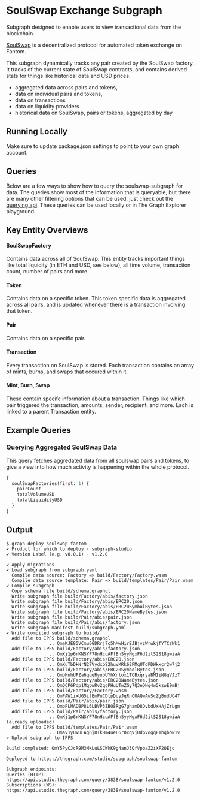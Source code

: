 # SoulSwap Exchange Subgraph

Subgraph designed to enable users to view transactional data from the blockchain.

[SoulSwap](https://soulswap.finance/) is a decentralized protocol for automated token exchange on Fantom.

This subgraph dynamically tracks any pair created by the SoulSwap factory. It tracks of the current state of SoulSwap contracts, and contains derived stats for things like historical data and USD prices.

- aggregated data across pairs and tokens,
- data on individual pairs and tokens,
- data on transactions
- data on liquidity providers
- historical data on SoulSwap, pairs or tokens, aggregated by day

## Running Locally

Make sure to update package.json settings to point to your own graph account.

## Queries

Below are a few ways to show how to query the soulswap-subgraph for data. The queries show most of the information that is queryable, but there are many other filtering options that can be used, just check out the [querying api](https://thegraph.com/docs/graphql-api). These queries can be used locally or in The Graph Explorer playground.

## Key Entity Overviews

#### SoulSwapFactory

Contains data across all of SoulSwap. This entity tracks important things like total liquidity (in ETH and USD, see below), all time volume, transaction count, number of pairs and more.

#### Token

Contains data on a specific token. This token specific data is aggregated across all pairs, and is updated whenever there is a transaction involving that token.

#### Pair

Contains data on a specific pair.

#### Transaction

Every transaction on SoulSwap is stored. Each transaction contains an array of mints, burns, and swaps that occured within it.

#### Mint, Burn, Swap

These contain specifc information about a transaction. Things like which pair triggered the transaction, amounts, sender, recipient, and more. Each is linked to a parent Transaction entity.

## Example Queries

### Querying Aggregated SoulSwap Data

This query fetches aggredated data from all soulswap pairs and tokens, to give a view into how much activity is happening within the whole protocol.

```graphql
{
  soulSwapFactories(first: 1) {
    pairCount
    totalVolumeUSD
    totalLiquidityUSD
  }
}
```

## Output
```
$ graph deploy soulswap-fantom
✔ Product for which to deploy · subgraph-studio
✔ Version Label (e.g. v0.0.1) · v1.2.0

✔ Apply migrations
✔ Load subgraph from subgraph.yaml
  Compile data source: Factory => build/Factory/Factory.wasm
  Compile data source template: Pair => build/templates/Pair/Pair.wasm
✔ Compile subgraph
  Copy schema file build/schema.graphql
  Write subgraph file build/Factory/abis/factory.json
  Write subgraph file build/Factory/abis/ERC20.json
  Write subgraph file build/Factory/abis/ERC20SymbolBytes.json
  Write subgraph file build/Factory/abis/ERC20NameBytes.json
  Write subgraph file build/Pair/abis/pair.json
  Write subgraph file build/Pair/abis/factory.json
  Write subgraph manifest build/subgraph.yaml
✔ Write compiled subgraph to build/
  Add file to IPFS build/schema.graphql
                .. QmaKJE85VCmu6GDRrj7c5hMwHirEJBjvzWrwkjfYTCsWk1
  Add file to IPFS build/Factory/abis/factory.json
                .. QmXj1p6rKNSYF78nHcuAFfBnSyyHgxF6d2itS2S18gwiaA
  Add file to IPFS build/Factory/abis/ERC20.json
                .. QmXuTbDkNrN27VydxbS2huvKRk62PMgUTdPDWkxcr2w7j2
  Add file to IPFS build/Factory/abis/ERC20SymbolBytes.json
                .. QmbHnhUFZa6qqqRyubUYhXntox1TCBxqryaBM1iNGqVJzT
  Add file to IPFS build/Factory/abis/ERC20NameBytes.json
                .. QmQCP6Pdp1MqpwRv2qoPHuUTwZGy7Q3eDHg4w5kzwE9mBj
  Add file to IPFS build/Factory/Factory.wasm
                .. QmPAW1ixUG5itEmPuCDtpDuyJqRnCUAQwAwScZgBndUC4T
  Add file to IPFS build/Pair/abis/pair.json
                .. QmbPLMADBP8L6LBVP3ZBQ8RgG7ghamD8DvbdUxHAjZrLgm
  Add file to IPFS build/Pair/abis/factory.json
                .. QmXj1p6rKNSYF78nHcuAFfBnSyyHgxF6d2itS2S18gwiaA (already uploaded)
  Add file to IPFS build/templates/Pair/Pair.wasm
                .. Qmav1yUVULAg6j8TkHm4ueL6rDxqVjUdpvogqE1hqbow1v
✔ Upload subgraph to IPFS

Build completed: QmY5PyCJcR9M3MkLuLSCWkK9g4anJ3QfVpbaZ2iXF2QEjc

Deployed to https://thegraph.com/studio/subgraph/soulswap-fantom

Subgraph endpoints:
Queries (HTTP):     https://api.studio.thegraph.com/query/3838/soulswap-fantom/v1.2.0
Subscriptions (WS): https://api.studio.thegraph.com/query/3838/soulswap-fantom/v1.2.0
```
